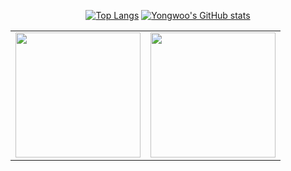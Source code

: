 
<div align="center" display="flex">
    
[![Top Langs](https://)](https://github.com/yongwoo-jeong/github-readme-stats)
[![Yongwoo's GitHub stats]()](https://github.com/anuraghazra/github-readme-stats)
</div>

<table cellpadding="0">
  <tr style="padding: 0">
    <!-- GitHub Stats Card -->  
    <td valign="top"><img height="200" src="https://github-readme-stats.vercel.app/api?username=yongwoo-jeong"/></td>
    <!-- GitHub Top Language Card -->
    <td valign="top"><img height="200" src="github-readme-stats.vercel.app/api/top-langs/?username=yongwoo-jeong&layout=compact"/></td>
  </tr>
</table>
  
<!--
**yongwoo-jeong/yongwoo-jeong** is a ✨ _special_ ✨ repository because its `README.md` (this file) appears on your GitHub profile.

Here are some ideas to get you started:

- 🔭 I’m currently working on ...
- 🌱 I’m currently learning ...
- 👯 I’m looking to collaborate on ...
- 🤔 I’m looking for help with ...
- 💬 Ask me about ...
- 📫 How to reach me: ...
- 😄 Pronouns: ...
- ⚡ Fun fact: ...
-->
